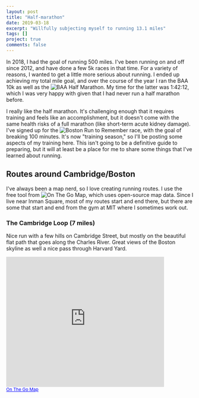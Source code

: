 ```yaml
---
layout: post
title: "Half-marathon"
date: 2019-03-18
excerpt: "Willfully subjecting myself to running 13.1 miles"
tags: []
project: true
comments: false
---
```


In 2018, I had the goal of running 500 miles. I've been running on and off since 2012, and have done a few 5k races in that time. For a variety of reasons, I wanted to get a little more serious about running. I ended up achieving my total mile goal, and over the course of the year I ran the BAA 10k as well as the ![BAA Half Marathon](https://www.baa.org/races/baa-half-marathon). My time for the latter was 1:42:12, which I was very happy with given that I had never run a half marathon before.

I really like the half marathon. It's challenging enough that it requires training and feels like an accomplishment, but it doesn't come with the same health risks of a full marathon (like short-term acute kidney damage). I've signed up for the ![Boston Run to Remember](https://www.bostonsruntoremember.org/) race, with the goal of breaking 100 minutes. It's now "training season," so I'll be posting some aspects of my training here. This isn't going to be a definitive guide to preparing, but it will at least be a place for me to share some things that I've learned about running.

## Routes around Cambridge/Boston

I've always been a map nerd, so I love creating running routes. I use the free tool from ![On The Go Map](https://onthegomap.com/#/create), which uses open-source map data. Since I live near Inman Square, most of my routes start and end there, but there are some that start and end from the gym at MIT where I sometimes work out.

### The Cambridge Loop (7 miles)

Nice run with a few hills on Cambridge Street, but mostly on the beautiful flat path that goes along the Charles River. Great views of the Boston skyline as well a nice pass through Harvard Yard.

<iframe width="425" height="350" frameborder="0" scrolling="no" marginheight="0" marginwidth="0" src="https://onthegomap.com/?m=r&amp;u=mi&amp;w%5B%5D=Routes+may+not+be+suitable+for+walking.&amp;c%5B%5D=Route+data+%C2%A92019+On+The+Go+Map%2C+OpenStreetMap+Contributors&amp;d=11067&amp;f=1eee27c64c&amp;n=1&amp;dm=1&amp;context=embed&amp;r2=kZqY8dw_nD1GHm41A0C1A7m2Ls53K1MP_5Lg5Ns5Hk41Q3O5s13K1GFW4Jw4DY33e1Fy3Dg3Nk51CHs416BY35a1By27Y21M9y13g1Js4h4X1Fu33142Ho4f1iAd1gA5e1Fe4Lw41IDi3Di31GPi6FY4Hc474H0TO199Fl1NJ3b12PIHMDU7W10U4OEk1EGGEj1W35E33960CAEl2y4LIr1g33471f1d1b1b1791D0751P7LFr1p14B9B355F1Fr9f9l2f2pAhA993D2F8B45L40CV69251T9f3LH1Z2B91H3l1Pf1d1X1r101Jx17h13h10n71n15t13T157D15r2X81J5X1BZ1Fh1~3xBd2x6Fj1Dh19X1z9jT1V0970337T393D335557v7dNh4bD1R0B0B173DFf1v1d5H~1Bl23r1Dv1f2n6Z2v6Lj29t113Bz19n35P0h33f38j26T0b10l22H8z32x32d1m1t74T1B134J4B0L3759Qj1y1p2e1b1a1VQRKTCLAJq2r4OZ1MPa1d1MRELm1d2QZ1OX1STKLSNW1RW1NQHu2l1G7Q7q4f1e2DgAh1w3HS387A0E3C3E0eGHE2C2E6U8y24e4EY40i3Jm3Z1u2b1w2l1u1X1W1Ju1n1OTy1n3a1~3Ev28Z43Z47j27x11X23j22P4TAp18X1GEKGi2W2c1UUQo1e1Y1Si2W2i1a1SOk2Y2m2a2MGs1k1i2_1MI4G6EKMk2o1MAr160G2c1220C1K5e2QW2c1i2Q8083G3O7U9CFI9e13K3QS8q1GK6C2Aj18Z1C4m1Cm1Gi14S4848262a1CE1Ds2Nq63k16I58BSJ3Fg33U025i19g27_1B_214Dw3De3Hk47a2Tu7D_21E9m2Fs35o1Pu53k1Js43e13a11AFu3Hg49i27y108By23W106Jk41O3I9W25i1"></iframe><br/><small><a href="https://onthegomap.com" style="color:#0000FF;text-align:left" target="_blank">On The Go Map</a></small>
